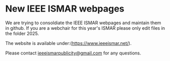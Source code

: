 # New IEEE ISMAR webpages

We are trying to consoldiate the IEEE ISMAR webpages and maintain them in github. If you are a webchair for this year's ISMAR please only edit files in the folder 2025. 

The website is available under:(https://www.ieeeismar.net/).

Please contact ieeeismarpublicity@gmail.com for any questions. 

